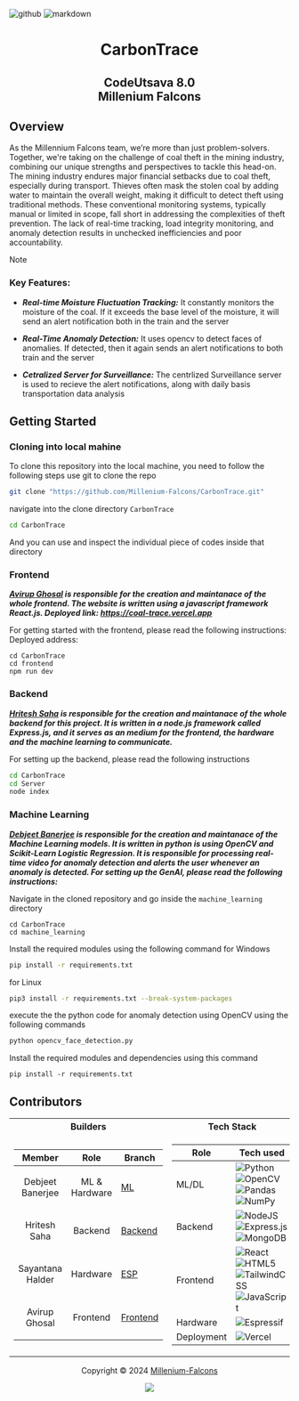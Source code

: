 ![github](https://img.shields.io/badge/GitHub-000000.svg?style=for-the-badge&logo=GitHub&logoColor=white)
![markdown](https://img.shields.io/badge/Markdown-000000.svg?style=for-the-badge&logo=Markdown&logoColor=white)

<h1 align=center>CarbonTrace</h1>
<h2 align=center>CodeUtsava 8.0<br>Millenium Falcons</h2>

## Overview
As the Millennium Falcons team, we’re more than just problem-solvers. Together, we're taking on the challenge of coal theft in the mining industry, combining our unique strengths and perspectives to tackle this head-on. The mining industry endures major financial setbacks due to coal theft, especially during transport. Thieves often mask the stolen coal by adding water to maintain the overall weight, making it difficult to detect theft using traditional methods. These conventional monitoring systems, typically manual or limited in scope, fall short in addressing the complexities of theft prevention. The lack of real-time tracking, load integrity monitoring, and anomaly detection results in unchecked inefficiencies and poor accountability. 

>[!NOTE]
>### Key Features:
> - ***Real-time Moisture Fluctuation Tracking:*** It constantly monitors the moisture of the coal. If it exceeds the base level of the moisture, it will send an alert notification both in the train and the server
>
> - ***Real-Time Anomaly Detection:*** It uses opencv to detect faces of anomalies. If detected, then it again sends an alert notifications to both train and the server
>
> - ***Cetralized Server for Surveillance:*** The centrlized Surveillance server is used to recieve the alert notifications, along with daily basis transportation data analysis
>

## Getting Started
### Cloning into local mahine
To clone this repository into the local machine, you need to follow the following steps
use git to clone the repo
```bash
git clone "https://github.com/Millenium-Falcons/CarbonTrace.git"
```
navigate into the clone directory `CarbonTrace`
```bash
cd CarbonTrace
```
And you can use and inspect the individual piece of codes inside that directory
### Frontend
***<a href="https://github.com/avirup-ghosal"> Avirup Ghosal</a> is responsible for the creation and maintanace of the whole frontend. The website is written using a javascript framework React.js. Deployed link: https://coal-trace.vercel.app***

For getting started with the frontend, please read the following instructions:
Deployed address:
```
cd CarbonTrace
cd frontend
npm run dev
```
### Backend
***<a href="https://github.com/hritesh-saha"> Hritesh Saha</a> is responsible for the creation and maintanace of the whole backend for this project. It is written in a node.js framework called Express.js, and it serves as an medium for the frontend, the hardware and the machine learning to communicate.***

For setting up the backend, please read the following instructions
```bash
cd CarbonTrace
cd Server
node index
```

### Machine Learning
***<a href="https://github.com/mintRaven-05"> Debjeet Banerjee</a> is responsible for the creation and maintanace of the Machine Learning models. It is written in python is using OpenCV and Scikit-Learn Logistic Regression. It is responsible for processing real-time video for anomaly detection and alerts the user whenever an anomaly is detected. For setting up the GenAI, please read the following instructions:***

Navigate in the cloned repository and go inside the `machine_learning` directory
```
cd CarbonTrace
cd machine_learning
```
Install the required modules using the following command
for Windows
```bash
pip install -r requirements.txt
```
for Linux
```bash
pip3 install -r requirements.txt --break-system-packages
```
execute the the python code for anomaly detection using OpenCV using the following commands
```bash
python opencv_face_detection.py
```
Install the required modules and dependencies using this command
```
pip install -r requirements.txt
```

## Contributors
<table>
<tr><th> Builders </th><th> Tech Stack </th></tr>
<tr><td>

| Member | Role | Branch |
|--|--|--|
|<p align=center>Debjeet Banerjee</p>|<p align=center>ML & Hardware</p>|<a href="https://github.com/Millenium-Falcons/CarbonTrace/tree/ML">ML</a>|
|<p align=center>Hritesh Saha</p>|<p align=center>Backend</p>|<a href="https://github.com/Millenium-Falcons/CarbonTrace/tree/backend">Backend</a>|
|<p align=center>Sayantana Halder</p>|<p align=center>Hardware</p>|<a href="https://github.com/Millenium-Falcons/CarbonTrace/tree/esp">ESP</a>|
|<p align=center>Avirup Ghosal</p>|<p align=center>Frontend</p>|<a href="https://github.com/Millenium-Falcons/CarbonTrace/tree/frontend">Frontend</a>|

</td><td>

|Role|Tech used|
|--|--|
|ML/DL|![Python](https://img.shields.io/badge/python-3670A0?style=for-the-badge&logo=python&logoColor=ffdd54) ![OpenCV](https://img.shields.io/badge/opencv-%23white.svg?style=for-the-badge&logo=opencv&logoColor=white) ![Pandas](https://img.shields.io/badge/pandas-%23150458.svg?style=for-the-badge&logo=pandas&logoColor=white) ![NumPy](https://img.shields.io/badge/numpy-%23013243.svg?style=for-the-badge&logo=numpy&logoColor=white)|
|Backend|![NodeJS](https://img.shields.io/badge/node.js-6DA55F?style=for-the-badge&logo=node.js&logoColor=white) ![Express.js](https://img.shields.io/badge/express.js-%23404d59.svg?style=for-the-badge&logo=express&logoColor=%2361DAFB) ![MongoDB](https://img.shields.io/badge/MongoDB-%234ea94b.svg?style=for-the-badge&logo=mongodb&logoColor=white)|
|Frontend|![React](https://img.shields.io/badge/react-%2320232a.svg?style=for-the-badge&logo=react&logoColor=%2361DAFB) ![HTML5](https://img.shields.io/badge/html5-%23E34F26.svg?style=for-the-badge&logo=html5&logoColor=white) ![TailwindCSS](https://img.shields.io/badge/tailwindcss-%2338B2AC.svg?style=for-the-badge&logo=tailwind-css&logoColor=white)<br>![JavaScript](https://img.shields.io/badge/javascript-%23323330.svg?style=for-the-badge&logo=javascript&logoColor=%23F7DF1E)|
|Hardware|![Espressif](https://img.shields.io/badge/espressif-E7352C.svg?style=for-the-badge&logo=espressif&logoColor=white)|
|Deployment|![Vercel](https://img.shields.io/badge/vercel-%23000000.svg?style=for-the-badge&logo=vercel&logoColor=white)|


</td></tr> </table>

<p align="center">Copyright &copy; 2024 <a href="https://github.com/mintRaven-org" target="_blank">Millenium-Falcons</a>
<p align="center"><a href="https://github.com/Millenium-Falcons/CarbonTrace/blob/main/LICENSE"><img src="https://img.shields.io/static/v1.svg?style=for-the-badge&label=License&message=BSD-3-Clause&logoColor=d9e0ee&colorA=363a4f&colorB=b7bdf8"/></a></p>
